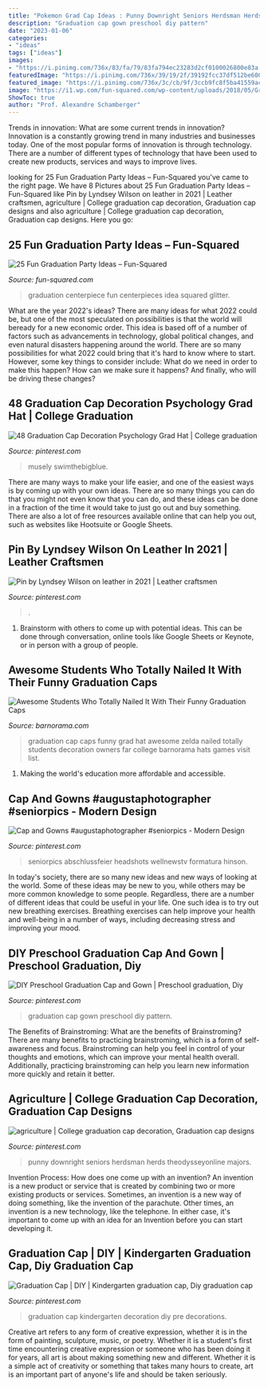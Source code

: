 ```yaml
---
title: "Pokemon Grad Cap Ideas : Punny Downright Seniors Herdsman Herds Theodysseyonline Majors"
description: "Graduation cap gown preschool diy pattern"
date: "2023-01-06"
categories:
- "ideas"
tags: ["ideas"]
images:
- "https://i.pinimg.com/736x/83/fa/79/83fa794ec23283d2cf0100026800e83a.jpg"
featuredImage: "https://i.pinimg.com/736x/39/19/2f/39192fcc37df512be6001255bac07738.jpg"
featured_image: "https://i.pinimg.com/736x/3c/cb/9f/3ccb9fc8f5ba41559ac1a81665eee39f.jpg"
image: "https://i1.wp.com/fun-squared.com/wp-content/uploads/2018/05/Graduation-Centerpiece-Idea.jpg?resize=768%2C1024&amp;ssl=1"
ShowToc: true
author: "Prof. Alexandre Schamberger"
---
```



Trends in innovation: What are some current trends in innovation?
Innovation is a constantly growing trend in many industries and businesses today. One of the most popular forms of innovation is through technology. There are a number of different types of technology that have been used to create new products, services and ways to improve lives.

	

		
looking for 25 Fun Graduation Party Ideas – Fun-Squared you've came to the right page. We have 8 Pictures about 25 Fun Graduation Party Ideas – Fun-Squared like Pin by Lyndsey Wilson on leather in 2021 | Leather craftsmen, agriculture | College graduation cap decoration, Graduation cap designs and also agriculture | College graduation cap decoration, Graduation cap designs. Here you go:
		
    
## 25 Fun Graduation Party Ideas – Fun-Squared

<img loading=lazy src="https://i1.wp.com/fun-squared.com/wp-content/uploads/2018/05/Graduation-Centerpiece-Idea.jpg?resize=768%2C1024&amp;ssl=1" onerror="this.onerror=null;this.src='https://tse3.mm.bing.net/th?id=OIP.QUWUgfUn5Kq8MRThLFLKVQHaJ4&amp;pid=15.1';" alt="25 Fun Graduation Party Ideas – Fun-Squared">

_Source: fun-squared.com_

>graduation centerpiece fun centerpieces idea squared glitter. 

	

What are the year 2022's ideas?
There are many ideas for what 2022 could be, but one of the most speculated on possibilities is that the world will beready for a new economic order. This idea is based off of a number of factors such as advancements in technology, global political changes, and even natural disasters happening around the world. There are so many possibilities for what 2022 could bring that it's hard to know where to start. However, some key things to consider include: What do we need in order to make this happen? How can we make sure it happens? And finally, who will be driving these changes?

    
## 48 Graduation Cap Decoration Psychology Grad Hat | College Graduation

<img loading=lazy src="https://i.pinimg.com/736x/02/67/cc/0267ccf57fdc13aff583e3861f6ca426.jpg" onerror="this.onerror=null;this.src='https://tse1.mm.bing.net/th?id=OIP.jxdkGI8M9IXHXTVVWeowSgHaJ3&amp;pid=15.1';" alt="48 Graduation Cap Decoration Psychology Grad Hat | College graduation">

_Source: pinterest.com_

>musely swimthebigblue. 

	

There are many ways to make your life easier, and one of the easiest ways is by coming up with your own ideas. There are so many things you can do that you might not even know that you can do, and these ideas can be done in a fraction of the time it would take to just go out and buy something. There are also a lot of free resources available online that can help you out, such as websites like Hootsuite or Google Sheets.

    
## Pin By Lyndsey Wilson On Leather In 2021 | Leather Craftsmen

<img loading=lazy src="https://i.pinimg.com/736x/39/19/2f/39192fcc37df512be6001255bac07738.jpg" onerror="this.onerror=null;this.src='https://tse2.mm.bing.net/th?id=OIP.NtD1f-pK5a-RLyr7d0XKZwHaHa&amp;pid=15.1';" alt="Pin by Lyndsey Wilson on leather in 2021 | Leather craftsmen">

_Source: pinterest.com_

>. 

	

1. Brainstorm with others to come up with potential ideas. This can be done through conversation, online tools like Google Sheets or Keynote, or in person with a group of people.

    
## Awesome Students Who Totally Nailed It With Their Funny Graduation Caps

<img loading=lazy src="http://www.barnorama.com/wp-content/images/2015/05/funny_graduation_caps/11-funny_graduation_caps.jpg" onerror="this.onerror=null;this.src='https://tse3.mm.bing.net/th?id=OIP.AwaeVJzNSUf19gCjHAeypQHaHa&amp;pid=15.1';" alt="Awesome Students Who Totally Nailed It With Their Funny Graduation Caps">

_Source: barnorama.com_

>graduation cap caps funny grad hat awesome zelda nailed totally students decoration owners far college barnorama hats games visit list. 

	

1. Making the world's education more affordable and accessible. 

    
## Cap And Gowns #augustaphotographer #seniorpics - Modern Design

<img loading=lazy src="https://i.pinimg.com/736x/b9/40/46/b94046966cc9cb9b5b7af2118c31cbe4.jpg" onerror="this.onerror=null;this.src='https://tse2.mm.bing.net/th?id=OIP.Z-iXTC9mc2aAiusIxARxPgHaLH&amp;pid=15.1';" alt="Cap and Gowns #augustaphotographer #seniorpics - Modern Design">

_Source: pinterest.com_

>seniorpics abschlussfeier headshots wellnewstv formatura hinson. 

	

In today's society, there are so many new ideas and new ways of looking at the world. Some of these ideas may be new to you, while others may be more common knowledge to some people. Regardless, there are a number of different ideas that could be useful in your life. One such idea is to try out new breathing exercises. Breathing exercises can help improve your health and well-being in a number of ways, including decreasing stress and improving your mood.

    
## DIY Preschool Graduation Cap And Gown | Preschool Graduation, Diy

<img loading=lazy src="https://i.pinimg.com/736x/83/fa/79/83fa794ec23283d2cf0100026800e83a.jpg" onerror="this.onerror=null;this.src='https://tse1.mm.bing.net/th?id=OIP.HY5POsIWv29lXsaj-0TbOQHaFj&amp;pid=15.1';" alt="DIY Preschool Graduation Cap and Gown | Preschool graduation, Diy">

_Source: pinterest.com_

>graduation cap gown preschool diy pattern. 

	

The Benefits of Brainstroming: What are the benefits of Brainstroming?
There are many benefits to practicing brainstroming, which is a form of self-awareness and focus. Brainstroming can help you feel in control of your thoughts and emotions, which can improve your mental health overall. Additionally, practicing brainstroming can help you learn new information more quickly and retain it better.

    
## Agriculture | College Graduation Cap Decoration, Graduation Cap Designs

<img loading=lazy src="https://i.pinimg.com/736x/3c/cb/9f/3ccb9fc8f5ba41559ac1a81665eee39f.jpg" onerror="this.onerror=null;this.src='https://tse3.mm.bing.net/th?id=OIP.pqFpfW82HWrCqb1qP9ecJQHaNK&amp;pid=15.1';" alt="agriculture | College graduation cap decoration, Graduation cap designs">

_Source: pinterest.com_

>punny downright seniors herdsman herds theodysseyonline majors. 

	

Invention Process: How does one come up with an invention?
An invention is a new product or service that is created by combining two or more existing products or services. Sometimes, an invention is a new way of doing something, like the invention of the parachute. Other times, an invention is a new technology, like the telephone. In either case, it's important to come up with an idea for an Invention before you can start developing it.

    
## Graduation Cap | DIY | Kindergarten Graduation Cap, Diy Graduation Cap

<img loading=lazy src="https://i.pinimg.com/736x/be/07/f9/be07f96c7da20cfb2babaceacded3deb.jpg" onerror="this.onerror=null;this.src='https://tse4.mm.bing.net/th?id=OIP.DZ5RA4dVKhsFrtMlztwpowHaJ3&amp;pid=15.1';" alt="Graduation Cap | DIY | Kindergarten graduation cap, Diy graduation cap">

_Source: pinterest.com_

>graduation cap kindergarten decoration diy pre decorations. 

	

Creative art refers to any form of creative expression, whether it is in the form of painting, sculpture, music, or poetry. Whether it is a student's first time encountering creative expression or someone who has been doing it for years, all art is about making something new and different. Whether it is a simple act of creativity or something that takes many hours to create, art is an important part of anyone's life and should be taken seriously.

